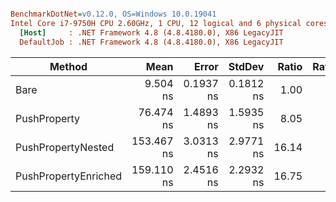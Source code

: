 ``` ini

BenchmarkDotNet=v0.12.0, OS=Windows 10.0.19041
Intel Core i7-9750H CPU 2.60GHz, 1 CPU, 12 logical and 6 physical cores
  [Host]     : .NET Framework 4.8 (4.8.4180.0), X86 LegacyJIT
  DefaultJob : .NET Framework 4.8 (4.8.4180.0), X86 LegacyJIT


```
|               Method |       Mean |     Error |    StdDev | Ratio | RatioSD |
|--------------------- |-----------:|----------:|----------:|------:|--------:|
|                 Bare |   9.504 ns | 0.1937 ns | 0.1812 ns |  1.00 |    0.00 |
|         PushProperty |  76.474 ns | 1.4893 ns | 1.5935 ns |  8.05 |    0.20 |
|   PushPropertyNested | 153.467 ns | 3.0313 ns | 2.9771 ns | 16.14 |    0.35 |
| PushPropertyEnriched | 159.110 ns | 2.4516 ns | 2.2932 ns | 16.75 |    0.38 |
